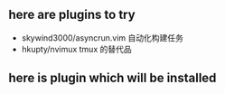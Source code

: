 ## here are plugins to try

- skywind3000/asyncrun.vim 自动化构建任务
- hkupty/nvimux tmux 的替代品

## here is plugin which will be installed
